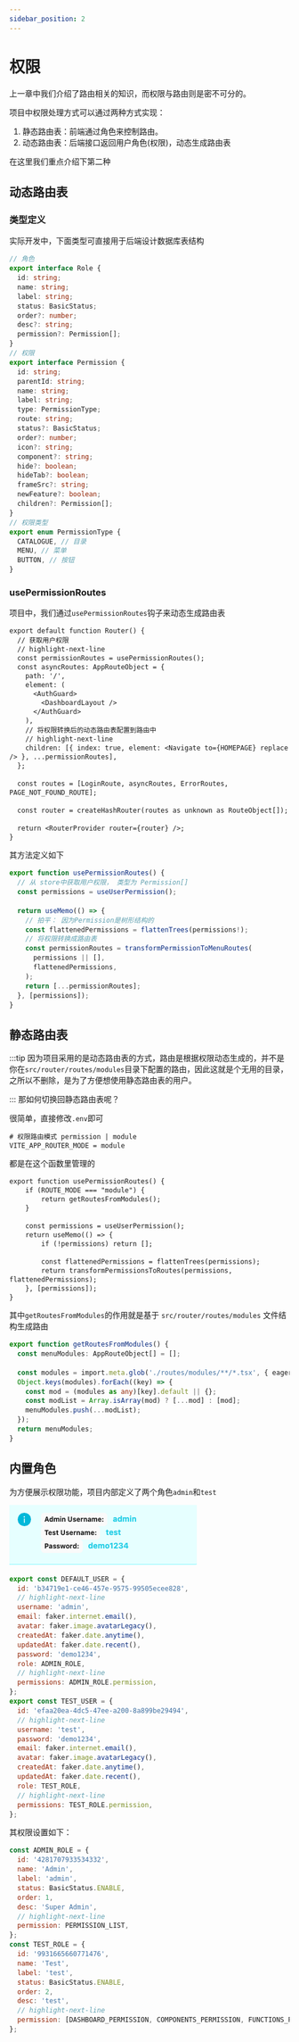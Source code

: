 ```yaml
---
sidebar_position: 2
---
```


# 权限
上一章中我们介绍了路由相关的知识，而权限与路由则是密不可分的。

项目中权限处理方式可以通过两种方式实现：
1. 静态路由表：前端通过角色来控制路由。
2. 动态路由表：后端接口返回用户角色(权限)，动态生成路由表

在这里我们重点介绍下第二种

## 动态路由表
### 类型定义
实际开发中，下面类型可直接用于后端设计数据库表结构
```ts
// 角色
export interface Role {
  id: string;
  name: string;
  label: string;
  status: BasicStatus;
  order?: number;
  desc?: string;
  permission?: Permission[];
}
// 权限
export interface Permission {
  id: string;
  parentId: string;
  name: string;
  label: string;
  type: PermissionType;
  route: string;
  status?: BasicStatus;
  order?: number;
  icon?: string;
  component?: string;
  hide?: boolean;
  hideTab?: boolean;
  frameSrc?: string;
  newFeature?: boolean;
  children?: Permission[];
}
// 权限类型
export enum PermissionType {
  CATALOGUE, // 目录
  MENU, // 菜单
  BUTTON, // 按钮
}
```

### usePermissionRoutes
项目中，我们通过`usePermissionRoutes`钩子来动态生成路由表
```tsx title='src/router/index.tsx'
export default function Router() {
  // 获取用户权限
  // highlight-next-line
  const permissionRoutes = usePermissionRoutes();
  const asyncRoutes: AppRouteObject = {
    path: '/',
    element: (
      <AuthGuard>
        <DashboardLayout />
      </AuthGuard>
    ),
    // 将权限转换后的动态路由表配置到路由中
    // highlight-next-line
    children: [{ index: true, element: <Navigate to={HOMEPAGE} replace /> }, ...permissionRoutes],
  };

  const routes = [LoginRoute, asyncRoutes, ErrorRoutes, PAGE_NOT_FOUND_ROUTE];

  const router = createHashRouter(routes as unknown as RouteObject[]);

  return <RouterProvider router={router} />;
}

```
其方法定义如下
```ts title='src/router/hooks/use-permission-routes.tsx'
export function usePermissionRoutes() {
  // 从 store中获取用户权限， 类型为 Permission[]
  const permissions = useUserPermission();

  return useMemo(() => {
    // 拍平： 因为Permission是树形结构的
    const flattenedPermissions = flattenTrees(permissions!);
    // 将权限转换成路由表
    const permissionRoutes = transformPermissionToMenuRoutes(
      permissions || [],
      flattenedPermissions,
    );
    return [...permissionRoutes];
  }, [permissions]);
}
```

## 静态路由表

:::tip 
因为项目采用的是动态路由表的方式，路由是根据权限动态生成的，并不是你在`src/router/routes/modules`目录下配置的路由，因此这就是个无用的目录，之所以不删除，是为了方便想使用静态路由表的用户。

:::
那如何切换回静态路由表呢？


很简单，直接修改`.env`即可
```
# 权限路由模式 permission | module
VITE_APP_ROUTER_MODE = module
```
都是在这个函数里管理的
```tsx
export function usePermissionRoutes() {
	if (ROUTE_MODE === "module") {
		return getRoutesFromModules();
	}

	const permissions = useUserPermission();
	return useMemo(() => {
		if (!permissions) return [];

		const flattenedPermissions = flattenTrees(permissions);
		return transformPermissionsToRoutes(permissions, flattenedPermissions);
	}, [permissions]);
}
```
其中`getRoutesFromModules`的作用就是基于 `src/router/routes/modules` 文件结构生成路由
```ts title='src/router/utils.ts'
export function getRoutesFromModules() {
  const menuModules: AppRouteObject[] = [];

  const modules = import.meta.glob('./routes/modules/**/*.tsx', { eager: true });
  Object.keys(modules).forEach((key) => {
    const mod = (modules as any)[key].default || {};
    const modList = Array.isArray(mod) ? [...mod] : [mod];
    menuModules.push(...modList);
  });
  return menuModules;
}
```



## 内置角色
为方便展示权限功能，项目内部定义了两个角色`admin`和`test`

![](./assets/admin_test.png)

```js title='src/_mock/assets.js'
export const DEFAULT_USER = {
  id: 'b34719e1-ce46-457e-9575-99505ecee828',
  // highlight-next-line
  username: 'admin',
  email: faker.internet.email(),
  avatar: faker.image.avatarLegacy(),
  createdAt: faker.date.anytime(),
  updatedAt: faker.date.recent(),
  password: 'demo1234',
  role: ADMIN_ROLE,
  // highlight-next-line
  permissions: ADMIN_ROLE.permission,
};
export const TEST_USER = {
  id: 'efaa20ea-4dc5-47ee-a200-8a899be29494',
  // highlight-next-line
  username: 'test',
  password: 'demo1234',
  email: faker.internet.email(),
  avatar: faker.image.avatarLegacy(),
  createdAt: faker.date.anytime(),
  updatedAt: faker.date.recent(),
  role: TEST_ROLE,
  // highlight-next-line
  permissions: TEST_ROLE.permission,
};
```

其权限设置如下：
```js title='src/_mock/assets.js'
const ADMIN_ROLE = {
  id: '4281707933534332',
  name: 'Admin',
  label: 'admin',
  status: BasicStatus.ENABLE,
  order: 1,
  desc: 'Super Admin',
  // highlight-next-line
  permission: PERMISSION_LIST,
};
const TEST_ROLE = {
  id: '9931665660771476',
  name: 'Test',
  label: 'test',
  status: BasicStatus.ENABLE,
  order: 2,
  desc: 'test',
  // highlight-next-line
  permission: [DASHBOARD_PERMISSION, COMPONENTS_PERMISSION, FUNCTIONS_PERMISSION],
};
```
